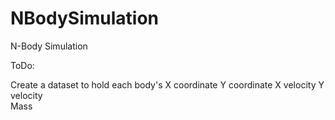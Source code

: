 NBodySimulation
===============

N-Body Simulation

ToDo:

Create a dataset to hold each body's 
	X coordinate
	Y coordinate
	X velocity
	Y velocity	
	Mass


